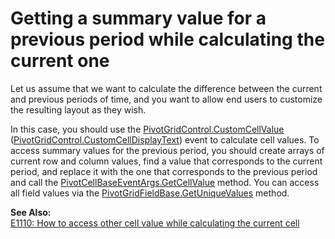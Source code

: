 # Getting a summary value for a previous period while calculating the current one


<p>Let us assume that we want to calculate the difference between the current and previous periods of time, and you want to allow end users to customize the resulting layout as they wish.</p>
<p>In this case, you should use the <a href="http://documentation.devexpress.com/#WindowsForms/DevExpressXtraPivotGridPivotGridControl_CustomCellValuetopic"><u>PivotGridControl.CustomCellValue</u></a> (<a href="http://documentation.devexpress.com/#WindowsForms/DevExpressXtraPivotGridPivotGridControl_CustomCellDisplayTexttopic"><u>PivotGridControl.CustomCellDisplayText</u></a>) event to calculate cell values. To access summary values for the previous period, you should create arrays of current row and column values, find a value that corresponds to the current period, and replace it with the one that corresponds to the previous period and call the <a href="https://documentation.devexpress.com/WPF/DevExpressXpfPivotGridPivotCellBaseEventArgs_GetCellValuetopic.aspx">PivotCellBaseEventArgs.GetCellValue</a> method. You can access all field values via the <a href="http://documentation.devexpress.com/#WindowsForms/DevExpressXtraPivotGridPivotGridFieldBase_GetUniqueValuestopic"><u>PivotGridFieldBase.GetUniqueValues</u></a> method.</p>
<p><strong>See Also:</strong><br><a href="https://www.devexpress.com/Support/Center/p/E1110">E1110: How to access other cell value while calculating the current cell</a></p>

<br/>


